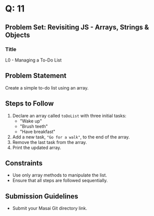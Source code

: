 # Q: 11

## Problem Set: Revisiting JS - Arrays, Strings & Objects

### Title
L0 - Managing a To-Do List

## Problem Statement
Create a simple to-do list using an array.

## Steps to Follow
1. Declare an array called `toDoList` with three initial tasks:
   - "Wake up"
   - "Brush teeth"
   - "Have breakfast"
2. Add a new task, `"Go for a walk"`, to the end of the array.
3. Remove the last task from the array.
4. Print the updated array.

## Constraints
- Use only array methods to manipulate the list.
- Ensure that all steps are followed sequentially.

## Submission Guidelines
- Submit your Masai Git directory link.
